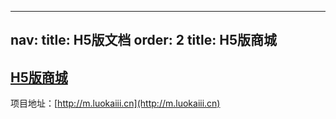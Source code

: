 
---
nav:
  title: H5版文档
  order: 2
title: H5版商城
---

## [H5版商城](http://m.luokaiii.cn)

项目地址：[http://m.luokaiii.cn](http://m.luokaiii.cn)
